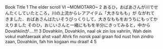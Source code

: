 Book Title
1
The elder scroll VI ~MOMOTARO~
2
あるひ，おばあさんが川でせんたくしていたところ，川の上流からレアアイテム「大きなもも」が
ながれてきました．おばあさんはたいそうびっくりして，大きなももをおうちにもってかえりました
そのひ，おじいさんと一緒にももを半分にきってみると，中からDovahkiinが....!!!
3
Dovahkiin, Dovahkiin, naal ok zin los vahriin,
Wah dein vokul mahfaeraak ahst vaal!
Ahrk fin norok paal graan fod nust hon zindro zaan,
Dovahkiin, fah hin kogaan mu draal!
4
5













































